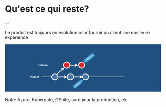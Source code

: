 # Qu'est ce qui reste?

--

Le produit est toujours en évolution pour fournir au client une meilleure expérience

<img src="assets/img/feature_evolution.gif" style="border:none; box-shadow: none;"/>

Note:
Azure, Kubernate, GSuite, sure pour la production, etc. 
